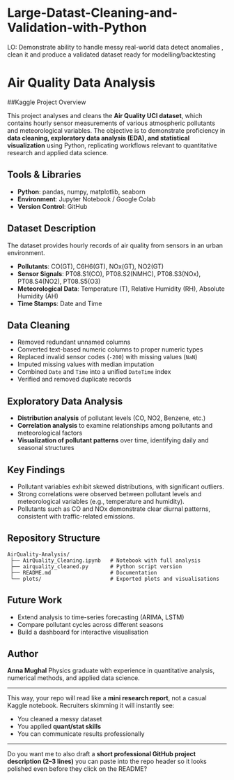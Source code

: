 # Large-Datast-Cleaning-and-Validation-with-Python
LO: Demonstrate ability to handle messy real-world data detect anomalies , clean it and produce a validated dataset ready for modelling/backtesting

# Air Quality Data Analysis

##Kaggle Project Overview

This project analyses and cleans the **Air Quality UCI dataset**, which contains hourly sensor measurements of various atmospheric pollutants and meteorological variables. The objective is to demonstrate proficiency in **data cleaning, exploratory data analysis (EDA), and statistical visualization** using Python, replicating workflows relevant to quantitative research and applied data science.

## Tools & Libraries

* **Python**: pandas, numpy, matplotlib, seaborn
* **Environment**: Jupyter Notebook / Google Colab
* **Version Control**: GitHub

## Dataset Description

The dataset provides hourly records of air quality from sensors in an urban environment.

* **Pollutants**: CO(GT), C6H6(GT), NOx(GT), NO2(GT)
* **Sensor Signals**: PT08.S1(CO), PT08.S2(NMHC), PT08.S3(NOx), PT08.S4(NO2), PT08.S5(O3)
* **Meteorological Data**: Temperature (T), Relative Humidity (RH), Absolute Humidity (AH)
* **Time Stamps**: Date and Time

## Data Cleaning

* Removed redundant unnamed columns
* Converted text-based numeric columns to proper numeric types
* Replaced invalid sensor codes (`-200`) with missing values (`NaN`)
* Imputed missing values with median imputation
* Combined `Date` and `Time` into a unified `DateTime` index
* Verified and removed duplicate records

## Exploratory Data Analysis

* **Distribution analysis** of pollutant levels (CO, NO2, Benzene, etc.)
* **Correlation analysis** to examine relationships among pollutants and meteorological factors
* **Visualization of pollutant patterns** over time, identifying daily and seasonal structures

## Key Findings

* Pollutant variables exhibit skewed distributions, with significant outliers.
* Strong correlations were observed between pollutant levels and meteorological variables (e.g., temperature and humidity).
* Pollutants such as CO and NOx demonstrate clear diurnal patterns, consistent with traffic-related emissions.

## Repository Structure

```
AirQuality-Analysis/
 ├── AirQuality_Cleaning.ipynb   # Notebook with full analysis
 ├── airquality_cleaned.py       # Python script version
 ├── README.md                   # Documentation
 └── plots/                      # Exported plots and visualisations
```

## Future Work

* Extend analysis to time-series forecasting (ARIMA, LSTM)
* Compare pollutant cycles across different seasons
* Build a dashboard for interactive visualisation

## Author

**Anna Mughal**
Physics graduate with experience in quantitative analysis, numerical methods, and applied data science.

---

This way, your repo will read like a **mini research report**, not a casual Kaggle notebook. Recruiters skimming it will instantly see:

* You cleaned a messy dataset
* You applied **quant/stat skills**
* You can communicate results professionally

---

Do you want me to also draft a **short professional GitHub project description (2–3 lines)** you can paste into the repo header so it looks polished even before they click on the README?
